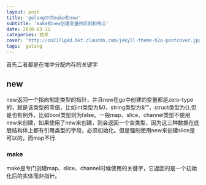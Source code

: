 ```yaml
---
layout: post
title: 'golang中的make和new'
subtitle: 'make和new创建变量的区别和特点'
date: 2020-03-11
categories: 技术
cover: 'http://on2171g4d.bkt.clouddn.com/jekyll-theme-h2o-postcover.jpg'
tags:  golang
---
```

首先二者都是在堆中分配内存的关键字
## new

new返回一个指向制定类型的指针，并且new在go中创建的变量都是zero-type的，就是该类型的零值，比如int类型为&0，string类型为&“”，struct类型为{},但是也有例外，比如bool类型则为false。一般map、slice、channel类型不使用new来创建，如果使用了new来创建，则会返回一个空类型，因为这三种数据在底层结构体上都有引用类型的字段，必须初始化。但是强制使用new来创建slice是可以的，而map不行.


### make
make是专门创建map、slice、channel时候使用的关键字，它返回的是一个初始化后的实体而非指针。
